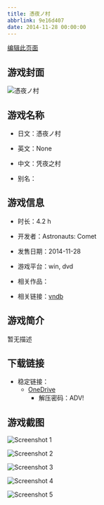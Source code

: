 ```yaml
---
title: 憑夜ノ村
abbrlink: 9e16d407
date: 2014-11-28 00:00:00
---
```

[编辑此页面](https://github.com/ACG-3/ADV3-source/blob/main/source/_posts/games/%E6%86%91%E5%A4%9C%E3%83%8E%E6%9D%91.md)

## 游戏封面

![憑夜ノ村](https://pan.timero.xyz/onedrive/img_lib_001/%E6%86%91%E5%A4%9C%E3%83%8E%E6%9D%91_cover.avif)


## 游戏名称

- 日文：憑夜ノ村
- 英文：None
- 中文：凭夜之村

- 别名：


## 游戏信息

- 时长：4.2 h
- 开发者：Astronauts: Comet
- 发售日期：2014-11-28
- 游戏平台：win, dvd
- 相关作品：

- 相关链接：[vndb](https://vndb.org/v15697)


## 游戏简介

暂无描述


## 下载链接

- 稳定链接：
    - [OneDrive](https://pan.timero.xyz/onedrive/adv_lib_001/%E6%86%91%E5%A4%9C%E3%83%8E%E6%9D%91)
        - 解压密码：ADV!



## 游戏截图


![Screenshot 1](https://pan.timero.xyz/onedrive/img_lib_001/%E6%86%91%E5%A4%9C%E3%83%8E%E6%9D%91_Screenshot_1.avif)

![Screenshot 2](https://pan.timero.xyz/onedrive/img_lib_001/%E6%86%91%E5%A4%9C%E3%83%8E%E6%9D%91_Screenshot_2.avif)

![Screenshot 3](https://pan.timero.xyz/onedrive/img_lib_001/%E6%86%91%E5%A4%9C%E3%83%8E%E6%9D%91_Screenshot_3.avif)

![Screenshot 4](https://pan.timero.xyz/onedrive/img_lib_001/%E6%86%91%E5%A4%9C%E3%83%8E%E6%9D%91_Screenshot_4.avif)

![Screenshot 5](https://pan.timero.xyz/onedrive/img_lib_001/%E6%86%91%E5%A4%9C%E3%83%8E%E6%9D%91_Screenshot_5.avif)

